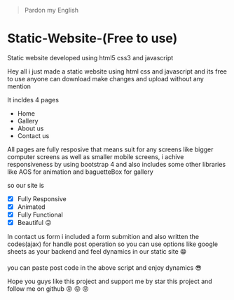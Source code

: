 > Pardon my English

# Static-Website-(Free to use)
Static website developed using html5 css3 and javascript

Hey all i just made a static website using html css and javascript and its free to use anyone can download make changes and upload without any mention

It incldes 4 pages
- Home
- Gallery
- About us
- Contact us

All pages are fully resposive that means suit for any screens like bigger computer screens as well as smaller mobile screens, i achive responsiveness by using bootstrap 4
and also includes some other libraries like AOS for animation and baguetteBox for gallery

so our site is
- [x] Fully Responsive
- [x] Animated
- [x] Fully Functional
- [x] Beautiful :stuck_out_tongue_winking_eye:

In contact us form i included a form submition and also written the codes(ajax) for handle post operation so you can use options like google sheets as your backend and feel dynamics in our static site :grin:

#### <script>
###   const scriptURL = 'your post link'
###   const form = document.forms['gform']
###   form.addEventListener('submit', e => {
###     e.preventDefault()
###    fetch(scriptURL, { method: 'POST', body: new FormData(form)})
###      .then(response => $('#exampleModalCenter').modal({'show' : true}  ), $('#gform')[0].reset())
###      .catch(response => $('#exampleModalCenter2').modal({'show' : true}  ) , $('#gform')[0].reset() )
###   })
### </script>


you can paste post code in the above script and enjoy dynamics :sunglasses:


Hope you guys like this project and support me by star this project and follow me on github :stuck_out_tongue_closed_eyes: :stuck_out_tongue_closed_eyes: :stuck_out_tongue_closed_eyes:



